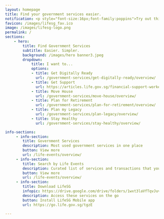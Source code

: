 ```yaml
---
layout: homepage
title: Find your government services easier. 
notification: <p style="font-size:16px;font-family:poppins">Try out this beta site and <a href="/feedback/">give us your feedback!</a></p>
favicon: /images/lifesg_fav.ico
image: /images/lifesg-logo.png
permalink: /
sections:
    - hero:
        title: Find Government Services
        subtitle: Easier. Simpler.
        background: /images/hero banner3.jpeg
        dropdown:
            title: I want to...
            options:
            - title: Get Digitally Ready
              url: /government-services/get-digitally-ready/overview/
            - title: Get Support
              url: https://articles.life.gov.sg/financial-support-workers-self-employed/
            - title: Move House
              url: /government-services/move-house/overview/
            - title: Plan for Retirement
              url: /government-services/plan-for-retirement/overview/
            - title: Plan my Legacy
              url: /government-services/plan-legacy/overview/
            - title: Stay Healthy
              url: /government-services/stay-healthy/overview/

info-sections:
     - info-section:
        title: Government Services
        description: Most used government services in one place
        button: View more
        url: /life-events/overview/
     - info-section:
        title: Search by Life Events
        description: Curated list of services and transactions that you may need
        button: View more
        url: /life-events/overview/
     - info-section:
        title: Download LifeSG
        infopic: https://drive.google.com/drive/folders/1wxt3laVfTqvJuvq_DXA7d2yP2i5V3f42
        description: Access these services on the go
        button: Install LifeSG Mobile app
        url: https://go.life.gov.sg/tgzE
        
---
```

